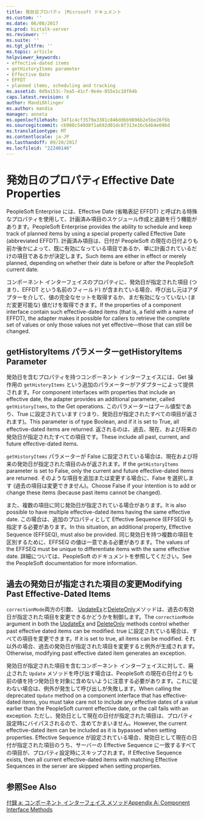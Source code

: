 ```yaml
---
title: 発効日プロパティ |Microsoft ドキュメント
ms.custom: ''
ms.date: 06/08/2017
ms.prod: biztalk-server
ms.reviewer: ''
ms.suite: ''
ms.tgt_pltfrm: ''
ms.topic: article
helpviewer_keywords:
- effective-dated items
- getHistoryItems parameter
- Effective Date
- EFFDT
- planned items, scheduling and tracking
ms.assetid: 0d9a153c-7ea5-41cf-9e4e-055e1c18f64b
caps.latest.revision: 6
author: MandiOhlinger
ms.author: mandia
manager: anneta
ms.openlocfilehash: 34f1c4cf3579a3381c846ddbb9896b2e5be26f6b
ms.sourcegitcommit: cb908c540d8f1a692d01dc8f313e16cb4b4e696d
ms.translationtype: MT
ms.contentlocale: ja-JP
ms.lasthandoff: 09/20/2017
ms.locfileid: "22240146"
---
```

# <a name="effective-date-properties"></a><span data-ttu-id="0b654-102">発効日のプロパティ</span><span class="sxs-lookup"><span data-stu-id="0b654-102">Effective Date Properties</span></span>
<span data-ttu-id="0b654-103">PeopleSoft Enterprise には、Effective Date (省略表記 EFFDT) と呼ばれる特殊なプロパティを使用して、計画済み項目のスケジュール作成と追跡を行う機能があります。</span><span class="sxs-lookup"><span data-stu-id="0b654-103">PeopleSoft Enterprise provides the ability to schedule and keep track of planned items by using a special property called Effective Date (abbreviated EFFDT).</span></span> <span data-ttu-id="0b654-104">計画済み項目は、日付が PeopleSoft の現在の日付よりも前か後かによって、既に有効になっている項目であるか、単に計画されているだけの項目であるかが決定します。</span><span class="sxs-lookup"><span data-stu-id="0b654-104">Such items are either in effect or merely planned, depending on whether their date is before or after the PeopleSoft current date.</span></span>  
  
 <span data-ttu-id="0b654-105">コンポーネント インターフェイスのプロパティに、発効日が指定された項目 (つまり、EFFDT という名前のフィールド) が含まれている場合、呼び出し元はアダプターを介して、値の完全なセットを取得するか、まだ有効になっていない (まだ変更可能な) 値だけを取得できます。</span><span class="sxs-lookup"><span data-stu-id="0b654-105">If the properties of a component interface contain such effective-dated items (that is, a field with a name of EFFDT), the adapter makes it possible for callers to retrieve the complete set of values or only those values not yet effective—those that can still be changed.</span></span>  
  
## <a name="gethistoryitems-parameter"></a><span data-ttu-id="0b654-106">getHistoryItems パラメーター</span><span class="sxs-lookup"><span data-stu-id="0b654-106">getHistoryItems Parameter</span></span>  
 <span data-ttu-id="0b654-107">発効日を含むプロパティを持つコンポーネント インターフェイスには、Get 操作用の `getHistoryItems` という追加のパラメーターがアダプターによって提供されます。</span><span class="sxs-lookup"><span data-stu-id="0b654-107">For component interfaces with properties that include an effective date, the adapter provides an additional parameter, called `getHistoryItems`, to the Get operations.</span></span> <span data-ttu-id="0b654-108">このパラメーターはブール値型であり、True に設定されています (つまり、発効日が指定されたすべての項目が返されます)。</span><span class="sxs-lookup"><span data-stu-id="0b654-108">This parameter is of type Boolean, and if it is set to True, all effective-dated items are returned.</span></span> <span data-ttu-id="0b654-109">返されるのは、過去、現在、および将来の発効日が指定されたすべての項目です。</span><span class="sxs-lookup"><span data-stu-id="0b654-109">These include all past, current, and future effective-dated items.</span></span>  
  
 <span data-ttu-id="0b654-110">`getHistoryItems` パラメーターが False に設定されている場合は、現在および将来の発効日が指定された項目のみが返されます。</span><span class="sxs-lookup"><span data-stu-id="0b654-110">If the `getHistoryItems` parameter is set to False, only the current and future effective-dated items are returned.</span></span> <span data-ttu-id="0b654-111">そのような項目を追加または変更する場合に、False を選択します (過去の項目は変更できません)。</span><span class="sxs-lookup"><span data-stu-id="0b654-111">Choose False if your intention is to add or change these items (because past items cannot be changed).</span></span>  
  
 <span data-ttu-id="0b654-112">また、複数の項目に同じ発効日が指定されている場合があります。</span><span class="sxs-lookup"><span data-stu-id="0b654-112">It is also possible to have multiple effective-dated items having the same effective date.</span></span> <span data-ttu-id="0b654-113">この場合は、追加のプロパティとして Effective Sequence (EFFSEQ) も指定する必要があります。</span><span class="sxs-lookup"><span data-stu-id="0b654-113">In this situation, an additional property, Effective Sequence (EFFSEQ), must also be provided.</span></span> <span data-ttu-id="0b654-114">同じ発効日を持つ複数の項目を区別するために、EFFSEQ の値は一意である必要があります。</span><span class="sxs-lookup"><span data-stu-id="0b654-114">The values of the EFFSEQ must be unique to differentiate items with the same effective date.</span></span> <span data-ttu-id="0b654-115">詳細については、PeopleSoft のドキュメントを参照してください。</span><span class="sxs-lookup"><span data-stu-id="0b654-115">See the PeopleSoft documentation for more information.</span></span>  
  
## <a name="modifying-past-effective-dated-items"></a><span data-ttu-id="0b654-116">過去の発効日が指定された項目の変更</span><span class="sxs-lookup"><span data-stu-id="0b654-116">Modifying Past Effective-Dated Items</span></span>  
 <span data-ttu-id="0b654-117">`correctionMode`両方の引数、 [UpdateEx](../core/updateex-method.md)と[DeleteOnly](../core/deleteonly-method.md)メソッドは、過去の有効日が指定された項目を変更できるかどうかを制御します。</span><span class="sxs-lookup"><span data-stu-id="0b654-117">The `correctionMode` argument in both the [UpdateEx](../core/updateex-method.md) and [DeleteOnly](../core/deleteonly-method.md) methods control whether past effective dated items can be modified.</span></span> <span data-ttu-id="0b654-118">true に設定されている場合は、すべての項目を変更できます。</span><span class="sxs-lookup"><span data-stu-id="0b654-118">If it is set to true, all items can be modified.</span></span> <span data-ttu-id="0b654-119">それ以外の場合、過去の発効日が指定された項目を変更すると例外が生成されます。</span><span class="sxs-lookup"><span data-stu-id="0b654-119">Otherwise, modifying past effective dated item generates an exception.</span></span>  
  
 <span data-ttu-id="0b654-120">発効日が指定された項目を含むコンポーネント インターフェイスに対して、廃止された `Update` メソッドを呼び出す場合は、PeopleSoft の現在の日付よりも前の値を持つ発効日を対象に含めないように注意する必要があります。これに従わない場合は、例外が発生して呼び出しが失敗します。</span><span class="sxs-lookup"><span data-stu-id="0b654-120">When calling the deprecated `Update` method on a component interface that has effective-dated items, you must take care not to include any effective dates of a value earlier than the PeopleSoft current effective date, or the call fails with an exception.</span></span> <span data-ttu-id="0b654-121">ただし、発効日として現在の日付が指定された項目は、プロパティ設定時にバイパスされるので、含めてかまいません。</span><span class="sxs-lookup"><span data-stu-id="0b654-121">However, the current effective-dated item can be included as it is bypassed when setting properties.</span></span> <span data-ttu-id="0b654-122">Effective Sequence が設定されている場合、発効日として現在の日付が指定された項目のうち、サーバーの Effective Sequence に一致するすべての項目が、プロパティ設定時にスキップされます。</span><span class="sxs-lookup"><span data-stu-id="0b654-122">If Effective Sequence exists, then all current effective-dated items with matching Effective Sequences in the server are skipped when setting properties.</span></span>  
  
## <a name="see-also"></a><span data-ttu-id="0b654-123">参照</span><span class="sxs-lookup"><span data-stu-id="0b654-123">See Also</span></span>  
 [<span data-ttu-id="0b654-124">付録 a: コンポーネント インターフェイス メソッド</span><span class="sxs-lookup"><span data-stu-id="0b654-124">Appendix A: Component Interface Methods</span></span>](../core/appendix-a-component-interface-methods.md)
